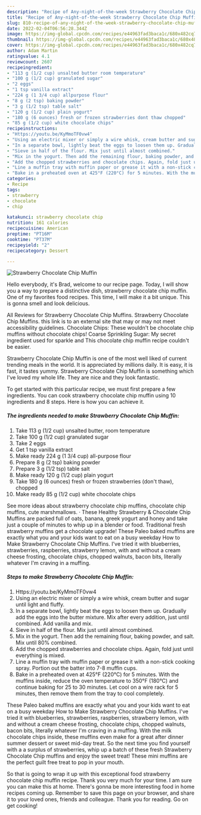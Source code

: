 ```yaml
---
description: "Recipe of Any-night-of-the-week Strawberry Chocolate Chip Muffin"
title: "Recipe of Any-night-of-the-week Strawberry Chocolate Chip Muffin"
slug: 810-recipe-of-any-night-of-the-week-strawberry-chocolate-chip-muffin
date: 2022-02-04T06:56:28.344Z
image: https://img-global.cpcdn.com/recipes/e44963fad3baca1c/680x482cq70/strawberry-chocolate-chip-muffin-recipe-main-photo.jpg
thumbnail: https://img-global.cpcdn.com/recipes/e44963fad3baca1c/680x482cq70/strawberry-chocolate-chip-muffin-recipe-main-photo.jpg
cover: https://img-global.cpcdn.com/recipes/e44963fad3baca1c/680x482cq70/strawberry-chocolate-chip-muffin-recipe-main-photo.jpg
author: Adam Martin
ratingvalue: 4.1
reviewcount: 2607
recipeingredient:
- "113 g (1/2 cup) unsalted butter room temperature"
- "100 g (1/2 cup) granulated sugar"
- "2 eggs"
- "1 tsp vanilla extract"
- "224 g (1 3/4 cup) allpurpose flour"
- "8 g (2 tsp) baking powder"
- "3 g (1/2 tsp) table salt"
- "120 g (1/2 cup) plain yogurt"
- "180 g (6 ounces) fresh or frozen strawberries dont thaw chopped"
- "85 g (1/2 cup) white chocolate chips"
recipeinstructions:
- "Https://youtu.be/KyMmoTF0vw4"
- "Using an electric mixer or simply a wire whisk, cream butter and sugar until light and fluffy."
- "In a separate bowl, lightly beat the eggs to loosen them up. Gradually add the eggs into the butter mixture. Mix after every addition, just until combined. Add vanilla and mix."
- "Sieve in half of the flour. Mix just until almost combined."
- "Mix in the yogurt. Then add the remaining flour, baking powder, and salt. Mix until 80% combined."
- "Add the chopped strawberries and chocolate chips. Again, fold just until everything is mixed."
- "Line a muffin tray with muffin paper or grease it with a non-stick cooking spray. Portion out the batter into 7-8 muffin cups."
- "Bake in a preheated oven at 425°F (220°C) for 5 minutes. With the muffins inside, reduce the oven temperature to 350°F (180°C) and continue baking for 25 to 30 minutes. Let cool on a wire rack for 5 minutes, then remove them from the tray to cool completely."
categories:
- Recipe
tags:
- strawberry
- chocolate
- chip

katakunci: strawberry chocolate chip 
nutrition: 161 calories
recipecuisine: American
preptime: "PT16M"
cooktime: "PT37M"
recipeyield: "2"
recipecategory: Dessert

---
```



![Strawberry Chocolate Chip Muffin](https://img-global.cpcdn.com/recipes/e44963fad3baca1c/680x482cq70/strawberry-chocolate-chip-muffin-recipe-main-photo.jpg)

Hello everybody, it's Brad, welcome to our recipe page. Today, I will show you a way to prepare a distinctive dish, strawberry chocolate chip muffin. One of my favorites food recipes. This time, I will make it a bit unique. This is gonna smell and look delicious.

All Reviews for Strawberry Chocolate Chip Muffins. Strawberry Chocolate Chip Muffins. this link is to an external site that may or may not meet accessibility guidelines. Chocolate Chips: These wouldn&#39;t be chocolate chip muffins without chocolate chips! Coarse Sprinkling Sugar: My secret ingredient used for sparkle and This chocolate chip muffin recipe couldn&#39;t be easier.

Strawberry Chocolate Chip Muffin is one of the most well liked of current trending meals in the world. It is appreciated by millions daily. It is easy, it is fast, it tastes yummy. Strawberry Chocolate Chip Muffin is something which I've loved my whole life. They are nice and they look fantastic.


To get started with this particular recipe, we must first prepare a few ingredients. You can cook strawberry chocolate chip muffin using 10 ingredients and 8 steps. Here is how you can achieve it.

<!--inarticleads1-->

##### The ingredients needed to make Strawberry Chocolate Chip Muffin:

1. Take 113 g (1/2 cup) unsalted butter, room temperature
1. Take 100 g (1/2 cup) granulated sugar
1. Take 2 eggs
1. Get 1 tsp vanilla extract
1. Make ready 224 g (1 3/4 cup) all-purpose flour
1. Prepare 8 g (2 tsp) baking powder
1. Prepare 3 g (1/2 tsp) table salt
1. Make ready 120 g (1/2 cup) plain yogurt
1. Take 180 g (6 ounces) fresh or frozen strawberries (don&#39;t thaw), chopped
1. Make ready 85 g (1/2 cup) white chocolate chips


See more ideas about strawberry chocolate chip muffins, chocolate chip muffins, cute marshmallows. · These Healthy Strawberry &amp; Chocolate Chip Muffins are packed full of oats, banana, greek yogurt and honey and take just a couple of minutes to whip up in a blender or food. Traditional fresh strawberry muffins get a chocolate upgrade! These Paleo baked muffins are exactly what you and your kids want to eat on a busy weekday How to Make Strawberry Chocolate Chip Muffins. I&#39;ve tried it with blueberries, strawberries, raspberries, strawberry lemon, with and without a cream cheese frosting, chocolate chips, chopped walnuts, bacon bits, literally whatever I&#39;m craving in a muffing. 

<!--inarticleads2-->

##### Steps to make Strawberry Chocolate Chip Muffin:

1. Https://youtu.be/KyMmoTF0vw4
1. Using an electric mixer or simply a wire whisk, cream butter and sugar until light and fluffy.
1. In a separate bowl, lightly beat the eggs to loosen them up. Gradually add the eggs into the butter mixture. Mix after every addition, just until combined. Add vanilla and mix.
1. Sieve in half of the flour. Mix just until almost combined.
1. Mix in the yogurt. Then add the remaining flour, baking powder, and salt. Mix until 80% combined.
1. Add the chopped strawberries and chocolate chips. Again, fold just until everything is mixed.
1. Line a muffin tray with muffin paper or grease it with a non-stick cooking spray. Portion out the batter into 7-8 muffin cups.
1. Bake in a preheated oven at 425°F (220°C) for 5 minutes. With the muffins inside, reduce the oven temperature to 350°F (180°C) and continue baking for 25 to 30 minutes. Let cool on a wire rack for 5 minutes, then remove them from the tray to cool completely.


These Paleo baked muffins are exactly what you and your kids want to eat on a busy weekday How to Make Strawberry Chocolate Chip Muffins. I&#39;ve tried it with blueberries, strawberries, raspberries, strawberry lemon, with and without a cream cheese frosting, chocolate chips, chopped walnuts, bacon bits, literally whatever I&#39;m craving in a muffing. With the milk chocolate chips inside, these muffins even make for a great after dinner summer dessert or sweet mid-day treat. So the next time you find yourself with a a surplus of strawberries, whip up a batch of these fresh Strawberry Chocolate Chip muffins and enjoy the sweet treat! These mini muffins are the perfect guilt free treat to pop in your mouth. 

So that is going to wrap it up with this exceptional food strawberry chocolate chip muffin recipe. Thank you very much for your time. I am sure you can make this at home. There's gonna be more interesting food in home recipes coming up. Remember to save this page on your browser, and share it to your loved ones, friends and colleague. Thank you for reading. Go on get cooking!
